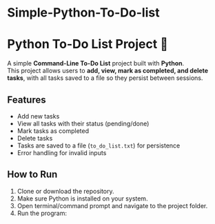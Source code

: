 # Simple-Python-To-Do-list
# Python To-Do List Project 📝

A simple **Command-Line To-Do List** project built with **Python**.  
This project allows users to **add, view, mark as completed, and delete tasks**, with all tasks saved to a file so they persist between sessions.

## Features
- Add new tasks
- View all tasks with their status (pending/done)
- Mark tasks as completed
- Delete tasks
- Tasks are saved to a file (`to_do_list.txt`) for persistence
- Error handling for invalid inputs

## How to Run
1. Clone or download the repository.
2. Make sure Python is installed on your system.
3. Open terminal/command prompt and navigate to the project folder.
4. Run the program:

